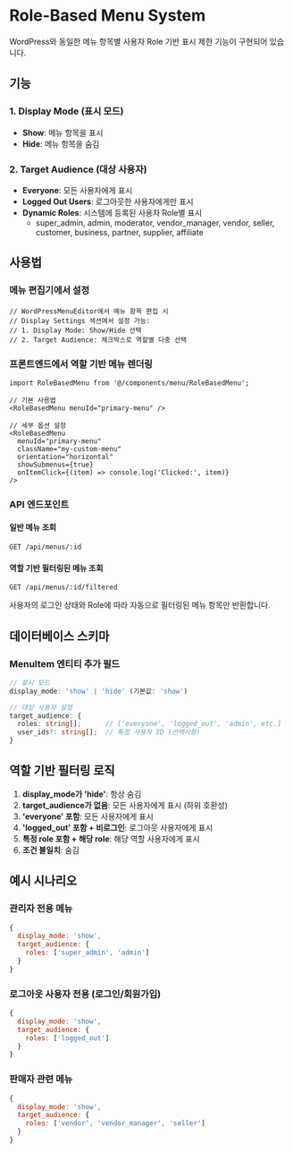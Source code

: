 # Role-Based Menu System

WordPress와 동일한 메뉴 항목별 사용자 Role 기반 표시 제한 기능이 구현되어 있습니다.

## 기능

### 1. Display Mode (표시 모드)
- **Show**: 메뉴 항목을 표시
- **Hide**: 메뉴 항목을 숨김

### 2. Target Audience (대상 사용자)
- **Everyone**: 모든 사용자에게 표시
- **Logged Out Users**: 로그아웃한 사용자에게만 표시
- **Dynamic Roles**: 시스템에 등록된 사용자 Role별 표시
  - super_admin, admin, moderator, vendor_manager, vendor, seller, customer, business, partner, supplier, affiliate

## 사용법

### 메뉴 편집기에서 설정
```tsx
// WordPressMenuEditor에서 메뉴 항목 편집 시
// Display Settings 섹션에서 설정 가능:
// 1. Display Mode: Show/Hide 선택
// 2. Target Audience: 체크박스로 역할별 다중 선택
```

### 프론트엔드에서 역할 기반 메뉴 렌더링
```tsx
import RoleBasedMenu from '@/components/menu/RoleBasedMenu';

// 기본 사용법
<RoleBasedMenu menuId="primary-menu" />

// 세부 옵션 설정
<RoleBasedMenu 
  menuId="primary-menu"
  className="my-custom-menu"
  orientation="horizontal"
  showSubmenus={true}
  onItemClick={(item) => console.log('Clicked:', item)}
/>
```

### API 엔드포인트

#### 일반 메뉴 조회
```
GET /api/menus/:id
```

#### 역할 기반 필터링된 메뉴 조회
```
GET /api/menus/:id/filtered
```

사용자의 로그인 상태와 Role에 따라 자동으로 필터링된 메뉴 항목만 반환합니다.

## 데이터베이스 스키마

### MenuItem 엔티티 추가 필드
```typescript
// 표시 모드
display_mode: 'show' | 'hide' (기본값: 'show')

// 대상 사용자 설정
target_audience: {
  roles: string[];      // ['everyone', 'logged_out', 'admin', etc.]
  user_ids?: string[];  // 특정 사용자 ID (선택사항)
}
```

## 역할 기반 필터링 로직

1. **display_mode가 'hide'**: 항상 숨김
2. **target_audience가 없음**: 모든 사용자에게 표시 (하위 호환성)
3. **'everyone' 포함**: 모든 사용자에게 표시
4. **'logged_out' 포함 + 비로그인**: 로그아웃 사용자에게 표시
5. **특정 role 포함 + 해당 role**: 해당 역할 사용자에게 표시
6. **조건 불일치**: 숨김

## 예시 시나리오

### 관리자 전용 메뉴
```javascript
{
  display_mode: 'show',
  target_audience: {
    roles: ['super_admin', 'admin']
  }
}
```

### 로그아웃 사용자 전용 (로그인/회원가입)
```javascript
{
  display_mode: 'show',
  target_audience: {
    roles: ['logged_out']
  }
}
```

### 판매자 관련 메뉴
```javascript
{
  display_mode: 'show',
  target_audience: {
    roles: ['vendor', 'vendor_manager', 'seller']
  }
}
```